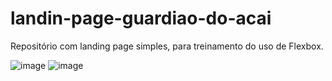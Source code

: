 # landin-page-guardiao-do-acai
Repositório com landing page simples, para treinamento do uso de Flexbox.

![image](https://user-images.githubusercontent.com/97855964/164024702-5c49d232-661c-411e-8599-fc7da8fe0e9a.png)
![image](https://user-images.githubusercontent.com/97855964/164024503-2fbd11a3-d0e9-455e-9f3d-7418422a2d55.png)

